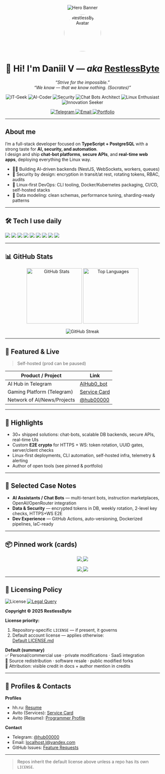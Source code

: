 <!-- Dynamic Gradient Banner -->
<p align="center">
  <img
    src="https://capsule-render.vercel.app/api?type=soft&color=0:ec4899,50:a855f7,100:8b5cf6&text=Hello!%20I’m%20Daniil%20—%20RestlessByte&fontColor=ffffff&fontSize=38&animation=fadeIn&height=140&desc=AI%20automation%20%7C%20TypeScript%20%2B%20PostgreSQL%20%7C%20Linux-first&descAlign=50&descAlignY=75"
    alt="Hero Banner"
  />
</p>

<!-- Avatar -->
<p align="center">
  <a href="https://github.com/RestlessByte">
    <img src="https://github.com/RestlessByte.png" width="120" height="120" style="border-radius:50%" alt="RestlessByte Avatar" />
  </a>
</p>

<h1 align="center">👋 Hi! I'm Daniil V — <i>aka</i> <a href="https://github.com/RestlessByte">RestlessByte</a></h1>

<p align="center">
  <em>“Strive for the impossible.”</em><br/>
  <em>“We know — that we know nothing. (Socrates)”</em>
</p>

<!-- Role Pills (gradient palette) -->
<p align="center">
  <img alt="IT-Geek" src="https://img.shields.io/badge/IT–Geek-ec4899?style=for-the-badge&logo=github&logoColor=white" />
  <img alt="AI-Coder" src="https://img.shields.io/badge/AI–Coder-a855f7?style=for-the-badge&logo=openai&logoColor=white" />
  <img alt="Security" src="https://img.shields.io/badge/Security%20Specialist-8b5cf6?style=for-the-badge&logo=protonvpn&logoColor=white" />
  <img alt="Chat Bots Architect" src="https://img.shields.io/badge/Chat%20Bots%20Architect-c026d3?style=for-the-badge&logo=telegram&logoColor=white" />
  <img alt="Linux Enthusiast" src="https://img.shields.io/badge/Linux%20Enthusiast-701a75?style=for-the-badge&logo=linux&logoColor=white" />
  <img alt="Innovation Seeker" src="https://img.shields.io/badge/Innovation%20Seeker-f472b6?style=for-the-badge&logo=lightning&logoColor=white" />
</p>

<!-- Contacts -->
<p align="center">
  <a href="https://t.me/RestlessByte">
    <img src="https://img.shields.io/badge/Telegram-60a5fa?style=for-the-badge&logo=telegram&logoColor=white" alt="Telegram" />
  </a>
  <a href="mailto:localhost.l@yandex.com">
    <img src="https://img.shields.io/badge/Email-f87171?style=for-the-badge&logo=minutemailer&logoColor=white" alt="Email" />
  </a>
  <a href="https://RestlessByte.github.io">
    <img src="https://img.shields.io/badge/Portfolio-9333ea?style=for-the-badge&logo=firefoxbrowser&logoColor=white" alt="Portfolio" />
  </a>
</p>

---

## About me

I’m a full-stack developer focused on **TypeScript + PostgreSQL** with a strong taste for **AI, security, and automation**.  
I design and ship **chat-bot platforms**, **secure APIs**, and **real-time web apps**, deploying everything the Linux way.

- 👨‍💻 Building AI-driven backends (NestJS, WebSockets, workers, queues)  
- 🔐 Security by design: encryption in transit/at rest, rotating tokens, RBAC, audits  
- 🐧 Linux-first DevOps: CLI tooling, Docker/Kubernetes packaging, CI/CD, self-hosted stacks  
- 🧠 Data modeling: clean schemas, performance tuning, sharding-ready patterns  

---

## 🛠 Tech I use daily

<p>
  <img src="https://img.shields.io/badge/TypeScript-3178c6?logo=typescript&logoColor=white" />
  <img src="https://img.shields.io/badge/NestJS-ea2845?logo=nestjs&logoColor=white" />
  <img src="https://img.shields.io/badge/Next.js-000000?logo=nextdotjs&logoColor=white" />
  <img src="https://img.shields.io/badge/Node.js-3c873a?logo=nodedotjs&logoColor=white" />
  <img src="https://img.shields.io/badge/PostgreSQL-4169e1?logo=postgresql&logoColor=white" />
  <img src="https://img.shields.io/badge/Docker-2496ed?logo=docker&logoColor=white" />
  <img src="https://img.shields.io/badge/Kubernetes-326ce5?logo=kubernetes&logoColor=white" />
  <img src="https://img.shields.io/badge/Linux-0f172a?logo=linux&logoColor=white" />
  <img src="https://img.shields.io/badge/WebSockets-9333ea?logo=cloudflare&logoColor=white" />
</p>

---

## 📊 GitHub Stats

<p align="center">
  <img height="180" src="https://github-readme-stats.vercel.app/api?username=RestlessByte&show_icons=true&theme=vision-friendly-dark&hide_border=true&include_all_commits=true&count_private=true" alt="GitHub Stats" />
  <img height="180" src="https://github-readme-stats.vercel.app/api/top-langs/?username=RestlessByte&layout=compact&theme=vision-friendly-dark&hide_border=true&langs_count=6&hide=css,html,shell" alt="Top Languages" />
</p>

<p align="center">
  <img src="https://streak-stats.demolab.com?user=RestlessByte&theme=vision-friendly-dark&hide_border=true" alt="GitHub Streak" />
</p>


---

## 🚀 Featured & Live

> Self-hosted (prod can be paused)

| Product / Project | Link |
| --- | --- |
| AI Hub in Telegram | <a href="https://t.me/AIHub0_bot">AIHub0_bot</a> |
| Gaming Platform (Telegram) | <a href="https://www.avito.ru/meleuz/predlozheniya_uslug/ustanovka_windows_linux_razrabtka_pod_klyuch_3565647194">Service Card</a> |
| Network of AI/News/Projects | <a href="https://t.me/hub00000">@hub00000</a> |

---

## 📌 Highlights

- 30+ shipped solutions: chat-bots, scalable DB backends, secure APIs, real-time UIs  
- Custom **E2E crypto** for HTTPS + WS: token rotation, UUID gates, server/client checks  
- Linux-first deployments, CLI automation, self-hosted infra, telemetry & alerting  
- Author of open tools (see pinned & portfolio)

---

## 🧠 Selected Case Notes

- **AI Assistants / Chat Bots** — multi-tenant bots, instruction marketplaces, OpenAI/OpenRouter integration  
- **Data & Security** — encrypted tokens in DB, weekly rotation, 2-level key checks, HTTPS+WS E2E  
- **Dev Experience** — GitHub Actions, auto-versioning, Dockerized pipelines, IaC-ready  

---

## 📦 Pinned work (cards)

<p align="center">
  <a href="https://github.com/RestlessByte/GitZipQR">
    <img src="https://github-readme-stats.vercel.app/api/pin/?username=RestlessByte&repo=GitZipQR&theme=radical&hide_border=true" />
  </a>
  <a href="https://github.com/RestlessByte/AI-CLI-LINUX">
    <img src="https://github-readme-stats.vercel.app/api/pin/?username=RestlessByte&repo=AI-CLI-LINUX&theme=radical&hide_border=true" />
  </a>
</p>
<p align="center">
  <a href="https://github.com/RestlessByte/usingOpenAI">
    <img src="https://github-readme-stats.vercel.app/api/pin/?username=RestlessByte&repo=usingOpenAI&theme=radical&hide_border=true" />
  </a>
  <a href="https://github.com/RestlessByte/RestlessByte.github.io">
    <img src="https://github-readme-stats.vercel.app/api/pin/?username=RestlessByte&repo=RestlessByte.github.io&theme=radical&hide_border=true" />
  </a>
</p>

---

## 🪪 Licensing Policy

<img alt="License" src="https://img.shields.io/badge/License-Custom-8b5cf6?style=flat-square&logo=law&logoColor=white" />
<a href="mailto:localhost.l@yandex.com">
  <img alt="Legal Query" src="https://img.shields.io/badge/Contact-Legal%20Query-ec4899?style=flat-square&logo=minutemailer&logoColor=white" />
</a>

**Copyright © 2025 RestlessByte**

**License priority:**
1. Repository-specific `LICENSE` — if present, it governs  
2. Default account license — applies otherwise:  
   <a href="https://github.com/RestlessByte/-License-Policy-for-My-Repositories/blob/main/LICENSE.md">Default LICENSE.md</a>

**Default (summary)**  
✅ Personal/commercial use · private modifications · SaaS integration  
🚫 Source redistribution · software resale · public modified forks  
📝 Attribution: visible credit in docs + author mention in credits  

---

## 💼 Profiles & Contacts

**Profiles**
- hh.ru: <a href="https://hh.ru/resume/7aee394dff0e982c5b0039ed1f666a5a524544">Resume</a>  
- Avito (Services): <a href="https://www.avito.ru/meleuz/predlozheniya_uslug/ustanovka_windows_linux_razrabtka_pod_klyuch_3565647194">Service Card</a>  
- Avito (Resume): <a href="https://www.avito.ru/meleuz/rezume/programmist_programmer_3981233373">Programmer Profile</a>

**Contact**
- Telegram: <a href="https://t.me/hub00000">@hub00000</a>  
- Email: <a href="mailto:localhost.l@yandex.com">localhost.l@yandex.com</a>  
- GitHub Issues: <a href="https://github.com/RestlessByte/RestlessByte/issues">Feature Requests</a>  

---

> Repos inherit the default license above unless a repo has its own `LICENSE`.
